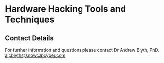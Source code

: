 # Hardware Hacking Tools and Techniques

## Contact Details

For further information and questions please contact Dr Andrew Blyth, PhD. <ajcblyth@snowcapcyber.com>
